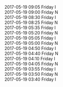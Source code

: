 2017-05-19 09:05 Friday  I  
2017-05-19 09:00 Friday  N  
2017-05-19 08:30 Friday  I  
2017-05-19 08:25 Friday  N  
2017-05-19 05:35 Friday  I  
2017-05-19 05:20 Friday  N  
2017-05-19 05:05 Friday  I  
2017-05-19 05:00 Friday  N  
2017-05-19 04:50 Friday  I  
2017-05-19 04:40 Friday  N  
2017-05-19 04:10 Friday  I  
2017-05-19 04:05 Friday  N  
2017-05-19 03:55 Friday  I  
2017-05-19 03:50 Friday  N  
2017-05-19 03:40 Friday  I  
